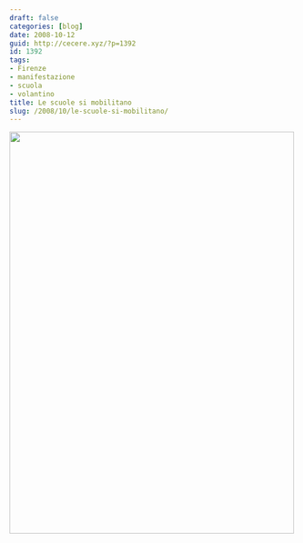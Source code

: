 ```yaml
---
draft: false
categories: [blog]
date: 2008-10-12
guid: http://cecere.xyz/?p=1392
id: 1392
tags:
- Firenze
- manifestazione
- scuola
- volantino
title: Le scuole si mobilitano
slug: /2008/10/le-scuole-si-mobilitano/
---
```


[<img class="aligncenter size-full wp-image-1395" title="manifestazione1" src="http://cecere.xyz/wp-content/uploads/sites/3/2008/10/manifestazione1.jpg" alt="" width="500" height="707" srcset="http://cecere.xyz/wp-content/uploads/sites/3/2008/10/manifestazione1.jpg 500w, http://cecere.xyz/wp-content/uploads/sites/3/2008/10/manifestazione1-212x300.jpg 212w" sizes="(max-width: 500px) 100vw, 500px" />](http://cecere.xyz/wp-content/uploads/sites/3/2008/10/manifestazione1.jpg)

<p style="text-align: center">
   
</p>